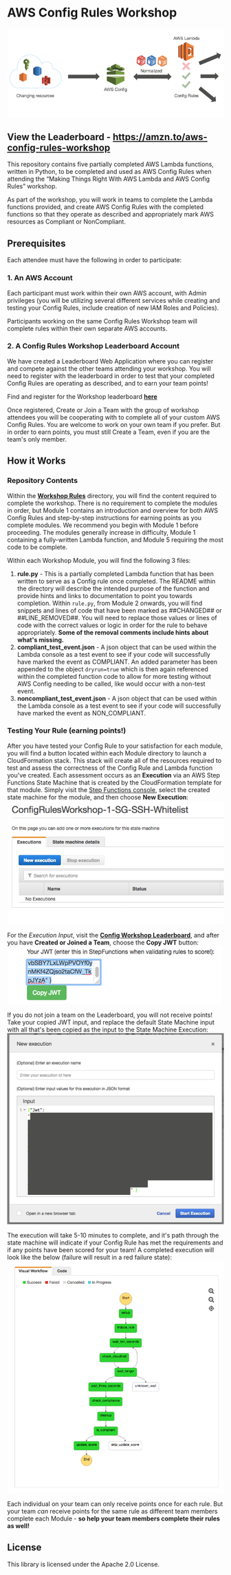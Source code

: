 # AWS Config Rules Workshop

![Config Rules RULES](/Images/Config-Header.png)

## View the Leaderboard - https://amzn.to/aws-config-rules-workshop

This repository contains five partially completed AWS Lambda functions, written in Python, to be completed and used as AWS Config Rules when attending the “Making Things Right With AWS Lambda and AWS Config Rules” workshop.  

As part of the workshop, you will work in teams to complete the Lambda functions provided, and create AWS Config Rules with the completed functions so that they operate as described and appropriately mark AWS resources as Compliant or NonCompliant.

## Prerequisites
Each attendee must have the following in order to participate:

### 1. An AWS Account
Each participant must work within their own AWS account, with Admin privileges (you will be utilizing several different services while creating and testing your Config Rules, include creation of new IAM Roles and Policies).

Participants working on the same Config Rules Workshop team will complete rules within their own separate AWS accounts.

### 2. A Config Rules Workshop Leaderboard Account
We have created a Leaderboard Web Application where you can register and compete against the other teams attending your workshop. You will need to register with the leaderboard in order to test that your completed Config Rules are operating as described, and to earn your team points!

Find and register for the Workshop leaderboard [**here**](https://amzn.to/aws-config-rules-workshop)

Once registered, Create or Join a Team with the group of workshop attendees you will be cooperating with to complete all of your custom AWS Config Rules.  You are welcome to work on your own team if you prefer. But in order to earn points, you must still Create a Team, even if you are the team's only member.

## How it Works

### Repository Contents
Within the [**Workshop Rules**](/Workshop-Rules) directory, you will find the content required to complete the workshop. There is no requirement to complete the modules in order, but Module 1 contains an introduction and overview for both AWS Config Rules and step-by-step instructions for earning points as you complete modules.  We recommend you begin with Module 1 before proceeding.  The modules generally increase in difficulty, Module 1 containing a fully-written Lambda function, and Module 5 requiring the most code to be complete.  

Within each Workshop Module, you will find the following 3 files:
1. **rule.py** -  This is a partially completed Lambda function that has been written to serve as a Config rule once completed.  The README within the directory will describe the intended purpose of the function and provide hints and links to documentation to point you towards completion.  Within `rule.py`, from Module 2 onwards, you will find snippets and lines of code that have been marked as ##CHANGED## or ##LINE_REMOVED##.  You will need to replace those values or lines of code with the correct values or logic in order for the rule to behave appropriately.  **Some of the removal comments include hints about what's missing.**
2. **compliant_test_event.json** - A json object that can be used within the Lambda console as a test event to see if your code will successfully have marked the event as COMPLIANT.  An added parameter has been appended to the object `dryrun=true` which is then again referenced within the completed function code to allow for more testing without AWS Config needing to be called, like would occur with a non-test event.
3. **noncompliant_test_event.json** - A json object that can be used within the Lambda console as a test event to see if your code will successfully have marked the event as NON_COMPLIANT.

### Testing Your Rule (earning points!)
After you have tested your Config Rule to your satisfaction for each module, you will find a button located within each Module directory to launch a CloudFormation stack.  This stack will create all of the resources required to test and assess the correctness of the Config Rule and Lambda function you've created.  Each assessment occurs as an **Execution** via an AWS Step Functions State Machine that is created by the CloudFormation template for that module.  Simply visit the [Step Functions console](https://eu-west-1.console.aws.amazon.com/states/), select the created state machine for the module, and then choose **New Execution**:  
![New Exexcution](/Images/New-Execution.png)

For the *Execution Input*, visit the [**Config Workshop Leaderboard**](https://amzn.to/aws-config-rules-workshop/), and after you have **Created or Joined a Team**, choose the **Copy JWT** button:  
![Copy JWT](/Images/Copy-JWT.png)

If you do not join a team on the Leaderboard, you will not receive points! Take your copied JWT input, and replace the default State Machine input with all that's been copied as the input to the State Machine Execution:
![Pasted JWT](/Images/JWT-Pasted.png)

The execution will take 5-10 minutes to complete, and it's path through the state machine will indicate if your Config Rule has met the requirements and if any points have been scored for your team!  A completed execution will look like the below (failure will result in a red failure state):
![State Machine Step Graph](/Images/SFN-Execution-Map.png)

Each individual on your team can only receive points once for each rule.  But your team *can* receive points for the same rule as different team members complete each Module - **so help your team members complete their rules as well!**


## License

This library is licensed under the Apache 2.0 License.
